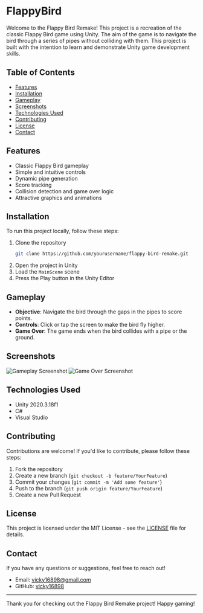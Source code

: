 # FlappyBird

Welcome to the Flappy Bird Remake! This project is a recreation of the classic Flappy Bird game using Unity. The aim of the game is to navigate the bird through a series of pipes without colliding with them. This project is built with the intention to learn and demonstrate Unity game development skills.

## Table of Contents
- [Features](#features)
- [Installation](#installation)
- [Gameplay](#gameplay)
- [Screenshots](#screenshots)
- [Technologies Used](#technologies-used)
- [Contributing](#contributing)
- [License](#license)
- [Contact](#contact)

## Features
- Classic Flappy Bird gameplay
- Simple and intuitive controls
- Dynamic pipe generation
- Score tracking
- Collision detection and game over logic
- Attractive graphics and animations

## Installation
To run this project locally, follow these steps:

1. Clone the repository
    ```bash
    git clone https://github.com/yourusername/flappy-bird-remake.git
    ```
2. Open the project in Unity
3. Load the `MainScene` scene
4. Press the Play button in the Unity Editor

## Gameplay
- **Objective**: Navigate the bird through the gaps in the pipes to score points.
- **Controls**: Click or tap the screen to make the bird fly higher.
- **Game Over**: The game ends when the bird collides with a pipe or the ground.

## Screenshots
![Gameplay Screenshot](path/to/screenshot1.png)
![Game Over Screenshot](path/to/screenshot2.png)

## Technologies Used
- Unity 2020.3.18f1
- C#
- Visual Studio

## Contributing
Contributions are welcome! If you'd like to contribute, please follow these steps:

1. Fork the repository
2. Create a new branch (`git checkout -b feature/YourFeature`)
3. Commit your changes (`git commit -m 'Add some feature'`)
4. Push to the branch (`git push origin feature/YourFeature`)
5. Create a new Pull Request

## License
This project is licensed under the MIT License - see the [LICENSE](LICENSE) file for details.

## Contact
If you have any questions or suggestions, feel free to reach out!

- Email: vicky16898@gmail.com
- GitHub: [vicky16898](https://github.com/vicky16898)

---

Thank you for checking out the Flappy Bird Remake project! Happy gaming!

